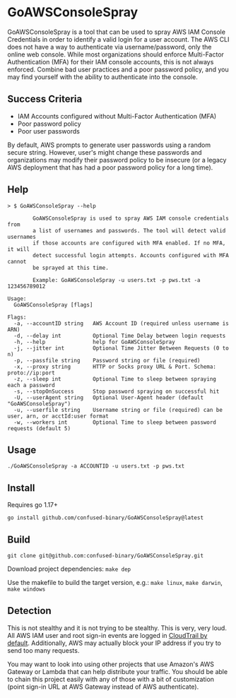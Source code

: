 # GoAWSConsoleSpray

GoAWSConsoleSpray is a tool that can be used to spray AWS IAM Console Credentials in order to identify a valid login for a user account. The AWS CLI does not have a way to authenticate via username/password, only the online web console. While most organizations should enforce Multi-Factor Authentication (MFA) for their IAM console accounts, this is not always enforced. Combine bad user practices and a poor password policy, and you may find yourself with the ability to authenticate into the console.

## Success Criteria

- IAM Accounts configured without Multi-Factor Authentication (MFA)
- Poor password policy
- Poor user passwords

By default, AWS prompts to generate user passwords using a random secure string. However, user's might change these passwords and organizations may modify their password policy to be insecure (or a legacy AWS deployment that has had a poor password policy for a long time).

## Help

```
> $ GoAWSConsoleSpray --help

        GoAWSConsoleSpray is used to spray AWS IAM console credentials from
        a list of usernames and passwords. The tool will detect valid usernames
        if those accounts are configured with MFA enabled. If no MFA, it will 
        detect successful login attempts. Accounts configured with MFA cannot
        be sprayed at this time.

        Example: GoAWSConsoleSpray -u users.txt -p pws.txt -a 123456789012

Usage:
  GoAWSConsoleSpray [flags]

Flags:
  -a, --accountID string   AWS Account ID (required unless username is ARN)
  -d, --delay int          Optional Time Delay between login requests
  -h, --help               help for GoAWSConsoleSpray
  -j, --jitter int         Optional Time Jitter Between Requests (0 to n)
  -p, --passfile string    Password string or file (required)
  -x, --proxy string       HTTP or Socks proxy URL & Port. Schema: proto://ip:port
  -z, --sleep int          Optional Time to sleep between spraying each a password 
  -s, --stopOnSuccess      Stop password spraying on successful hit
  -U, --userAgent string   Optional User-Agent header (default "GoAWSConsoleSpray")
  -u, --userfile string    Username string or file (required) can be user, arn, or acctId:user format
  -w, --workers int        Optional Time to sleep between password requests (default 5)
```

## Usage

`./GoAWSConsoleSpray -a ACCOUNTID -u users.txt -p pws.txt`

## Install

Requires go 1.17+

`go install github.com/confused-binary/GoAWSConsoleSpray@latest`

## Build

`git clone git@github.com:confused-binary/GoAWSConsoleSpray.git`

Download project dependencies: `make dep`

Use the makefile to build the target version, e.g.: `make linux`, `make darwin`, `make windows`

## Detection

This is not stealthy and it is not trying to be stealthy. This is very, very loud. All AWS IAM user and root sign-in events are logged in [CloudTrail by default](https://docs.aws.amazon.com/awscloudtrail/latest/userguide/cloudtrail-event-reference-aws-console-sign-in-events.html#cloudtrail-aws-console-sign-in-events-iam-user-failure). Additionally, AWS may actually block your IP address if you try to send too many requests. 

You may want to look into using other projects that use Amazon's AWS Gateway or Lambda that can help distribute your traffic. You should be able to chain this project easily with any of those with a bit of customization (point sign-in URL at AWS Gateway instead of AWS authenticate).
